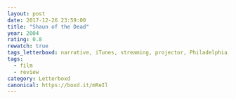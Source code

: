 ```yaml
---
layout: post 
date: 2017-12-26 23:59:00
title: "Shaun of the Dead"
year: 2004
rating: 0.8
rewatch: true
tags_letterboxd: narrative, iTunes, streaming, projector, Philadelphia, Leah
tags:
  - film
  - review
category: Letterboxd
canonical: https://boxd.it/mReIl
---
```

